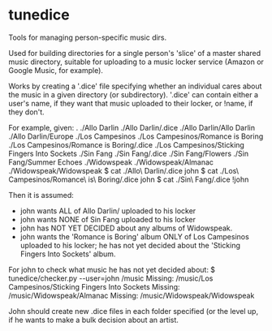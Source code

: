 tunedice
========

Tools for managing person-specific music dirs.

Used for building directories for a single person's 'slice' of a master shared music directory, suitable for
uploading to a music locker service (Amazon or Google Music, for example).

Works by creating a '.dice' file specifying whether an individual cares about the music in a given directory (or
subdirectory). '.dice' can contain either a user's name, if they want that music uploaded to their locker, or !name,
if they don't.

For example, given:
   .
   ./Allo Darlin
   ./Allo Darlin/.dice
   ./Allo Darlin/Allo Darlin
   ./Allo Darlin/Europe
   ./Los Campesinos
   ./Los Campesinos/Romance is Boring
   ./Los Campesinos/Romance is Boring/.dice
   ./Los Campesinos/Sticking Fingers Into Sockets
   ./Sin Fang
   ./Sin Fang/.dice
   ./Sin Fang/Flowers
   ./Sin Fang/Summer Echoes
   ./Widowspeak
   ./Widowspeak/Almanac
   ./Widowspeak/Widowspeak
$ cat ./Allo\ Darlin/.dice
john
$ cat ./Los\ Campesinos/Romance\ is\ Boring/.dice
john
$ cat ./Sin\ Fang/.dice
!john

Then it is assumed:
* john wants ALL of Allo Darlin/ uploaded to his locker
* john wants NONE of Sin Fang uploaded to his locker
* john has NOT YET DECIDED about any albums of Widowspeak.
* john wants the 'Romance is Boring' album ONLY of Los Campesinos uploaded to his locker; he has not yet decided about the 'Sticking Fingers Into Sockets' album.

For john to check what music he has not yet decided about:
$ tunedice/checker.py --user=john /music
Missing: /music/Los Campesinos/Sticking Fingers Into Sockets
Missing: /music/Widowspeak/Almanac
Missing: /music/Widowspeak/Widowspeak

John should create new .dice files in each folder specified (or the level up, if he wants to make a bulk decision about
an artist.
